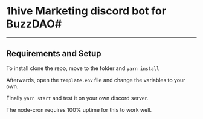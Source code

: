 # 1hive Marketing discord bot for BuzzDAO#

-----------------------------------------


## Requirements and Setup ##

To install clone the repo, move to the folder and `yarn install`

Afterwards, open the `template.env` file and change the variables to your own.

Finally `yarn start` and test it on your own discord server.

The node-cron requires 100% uptime for this to work well.
